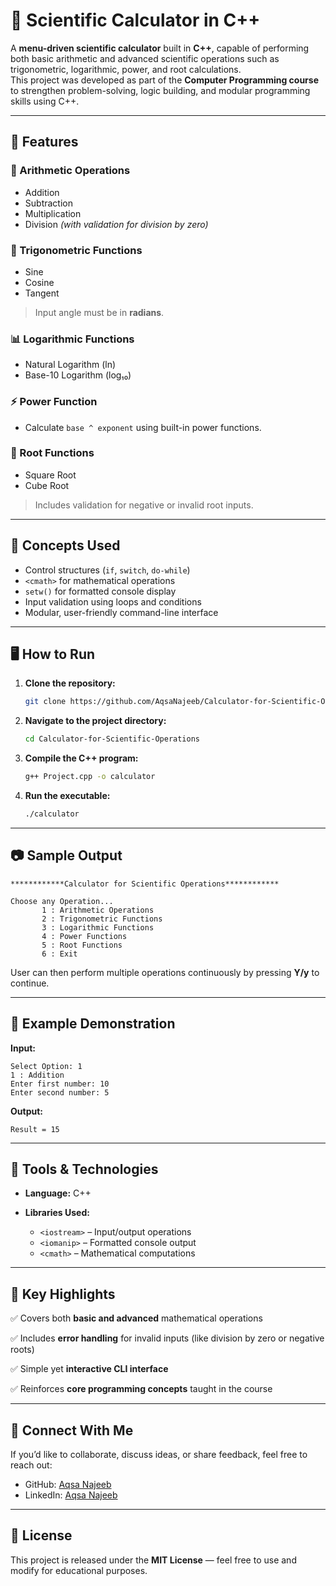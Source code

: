 # 🧮 Scientific Calculator in C++

A **menu-driven scientific calculator** built in **C++**, capable of performing both basic arithmetic and advanced scientific operations such as trigonometric, logarithmic, power, and root calculations.  
This project was developed as part of the **Computer Programming course** to strengthen problem-solving, logic building, and modular programming skills using C++.

---

## 🚀 Features

### 🔢 Arithmetic Operations
- Addition  
- Subtraction  
- Multiplication  
- Division *(with validation for division by zero)*  

### 📐 Trigonometric Functions
- Sine  
- Cosine  
- Tangent  
> Input angle must be in **radians**.

### 📊 Logarithmic Functions
- Natural Logarithm (ln)  
- Base-10 Logarithm (log₁₀)

### ⚡ Power Function
- Calculate `base ^ exponent` using built-in power functions.

### 🧩 Root Functions
- Square Root  
- Cube Root  
> Includes validation for negative or invalid root inputs.

---

## 🧠 Concepts Used
- Control structures (`if`, `switch`, `do-while`)
- `<cmath>` for mathematical operations
- `setw()` for formatted console display
- Input validation using loops and conditions
- Modular, user-friendly command-line interface

---

## 🖥️ How to Run

1. **Clone the repository:**
   ```bash
   git clone https://github.com/AqsaNajeeb/Calculator-for-Scientific-Operations.git

2. **Navigate to the project directory:**

   ```bash
   cd Calculator-for-Scientific-Operations
   ```

3. **Compile the C++ program:**

   ```bash
   g++ Project.cpp -o calculator
   ```

4. **Run the executable:**

   ```bash
   ./calculator
   ```

---

## 📷 Sample Output

```
************Calculator for Scientific Operations************

Choose any Operation...
       1 : Arithmetic Operations
       2 : Trigonometric Functions
       3 : Logarithmic Functions
       4 : Power Functions
       5 : Root Functions
       6 : Exit
```

User can then perform multiple operations continuously by pressing **Y/y** to continue.

---

## 🧩 Example Demonstration

**Input:**

```
Select Option: 1
1 : Addition
Enter first number: 10
Enter second number: 5
```

**Output:**

```
Result = 15
```

---

## 🧰 Tools & Technologies

* **Language:** C++
* **Libraries Used:**

  * `<iostream>` – Input/output operations
  * `<iomanip>` – Formatted console output
  * `<cmath>` – Mathematical computations

---

## 🧾 Key Highlights

✅ Covers both **basic and advanced** mathematical operations

✅ Includes **error handling** for invalid inputs (like division by zero or negative roots)

✅ Simple yet **interactive CLI interface**

✅ Reinforces **core programming concepts** taught in the course

---

## 🤝 Connect With Me

If you’d like to collaborate, discuss ideas, or share feedback, feel free to reach out:

* GitHub: [Aqsa Najeeb](https://github.com/AqsaNajeeb)
* LinkedIn: [Aqsa Najeeb](https://www.linkedin.com/in/aqsa-najeeb/)

---

## 📄 License

This project is released under the **MIT License** — feel free to use and modify for educational purposes.
